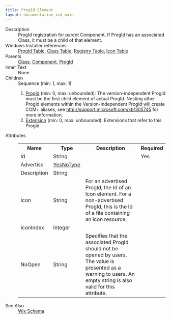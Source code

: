 ```yaml
---
title: ProgId Element
layout: documentation_xsd_main
---
```

<dl>
  <dt>Description</dt>
  <dd>                 ProgId registration for parent Component.  If ProgId has an associated Class, it must be a child of that element.             </dd>
  <dt>Windows Installer references</dt>
  <dd>
    <a href="http://msdn.microsoft.com/library/aa370879.aspx" target="_blank">ProgId Table</a>, <a href="http://msdn.microsoft.com/library/aa367861.aspx" target="_blank">Class Table</a>, <a href="http://msdn.microsoft.com/library/aa371168.aspx" target="_blank">Registry Table</a>, <a href="http://msdn.microsoft.com/library/aa369210.aspx" target="_blank">Icon Table</a></dd>
  <dt>Parents</dt>
  <dd>
    <a href="../class/">Class</a>, <a href="../component/">Component</a>, <a href="../progid/">ProgId</a></dd>
  <dt>Inner Text</dt>
  <dd>None</dd>
  <dt>Children</dt>
  <dd>Sequence (min: 1, max: 1)<ol><li><a href="../progid/">ProgId</a> (min: 0, max: unbounded): The version-independent ProgId must be the first child element of actual ProgId.  Nesting other ProgId elements within the Version-independent ProgId will create COM+ aliases, see <a href="http://support.microsoft.com/kb/305745">http://support.microsoft.com/kb/305745</a> for more information.</li><li><a href="../extension/">Extension</a> (min: 0, max: unbounded): Extensions that refer to this ProgId</li></ol></dd>
  <dt>Attributes</dt>
  <dd>
    <table cellspacing="0" cellpadding="0" class="schema">
      <tr>
        <th width="15%">Name</th>
        <th width="15%">Type</th>
        <th width="65%">Description</th>
        <th width="15%">Required</th>
      </tr>
      <tr>
        <td>Id</td>
        <td>String</td>
        <td>&nbsp;</td>
        <td>Yes</td>
      </tr>
      <tr>
        <td>Advertise</td>
        <td><a href="../simple_type_yesnotype/">YesNoType</a></td>
        <td>&nbsp;</td>
        <td>&nbsp;</td>
      </tr>
      <tr>
        <td>Description</td>
        <td>String</td>
        <td>&nbsp;</td>
        <td>&nbsp;</td>
      </tr>
      <tr>
        <td>Icon</td>
        <td>String</td>
        <td>For an advertised ProgId, the Id of an Icon element. For a non-advertised ProgId, this is the Id of a file containing an icon resource.</td>
        <td>&nbsp;</td>
      </tr>
      <tr>
        <td>IconIndex</td>
        <td>Integer</td>
        <td>&nbsp;</td>
        <td>&nbsp;</td>
      </tr>
      <tr>
        <td>NoOpen</td>
        <td>String</td>
        <td>Specifies that the associated ProgId should not be opened by users. The value is presented as a warning to users. An empty string is also valid for this attribute.</td>
        <td>&nbsp;</td>
      </tr>
    </table>
  </dd>
  <dt>See Also</dt>
  <dd>
    <a href="../">Wix Schema</a>
  </dd>
</dl>
